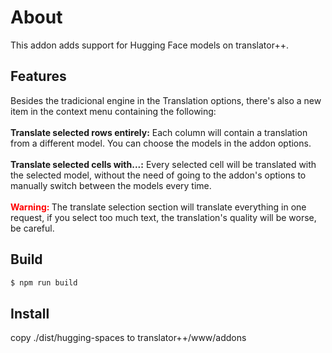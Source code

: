 # About

This addon adds support for Hugging Face models on translator++.

## Features

Besides the tradicional engine in the Translation options, there's also a new item in the context menu containing the following:  
<br>
**Translate selected rows entirely:** Each column will contain a translation from a different model. You can choose the models in the addon options.  
<br>
**Translate selected cells with...:** Every selected cell will be translated with the selected model, without the need of going to the addon's options to manually switch between the models every time.  
<br>
<strong style="color:red">Warning: </strong>The translate selection section will translate everything in one request, if you select too much text, the translation's quality will be worse, be careful.

## Build
```bash
$ npm run build
```

## Install
copy ./dist/hugging-spaces to translator++/www/addons